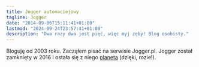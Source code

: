 ```yaml
---
title: Jogger automaciejowy
tagline: Jogger
date: "2014-09-06T15:11:41+01:00"
lastmod: "2024-09-24T23:57:41+01:00"
description: "Dwa razy dwa jest pięć, więc myj zęby! Blog osobisty."
---
```


Bloguję od 2003 roku. Zacząłem pisać na serwisie Jogger.pl.  Jogger został
zamknięty w 2016 i ostała się z niego [planeta][planeta] (dzięki, rozie!).

[planeta]: https://zakr.es/planetjogger/
